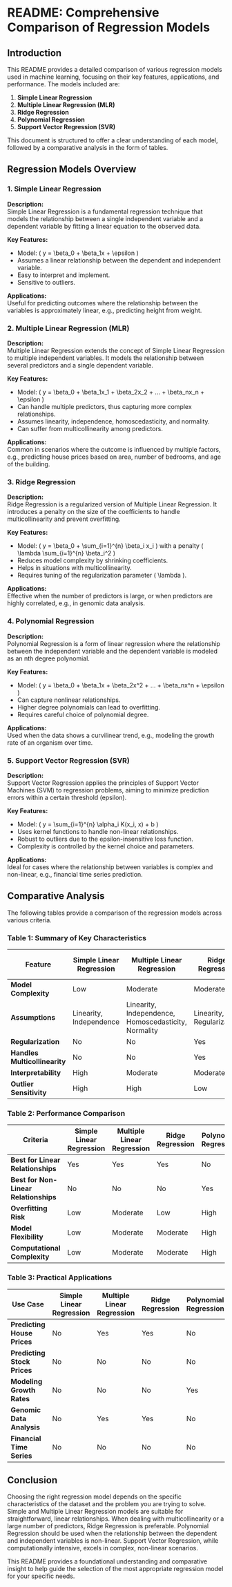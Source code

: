 # README: Comprehensive Comparison of Regression Models

## Introduction

This README provides a detailed comparison of various regression models used in machine learning, focusing on their key features, applications, and performance. The models included are:

1. **Simple Linear Regression**
2. **Multiple Linear Regression (MLR)**
3. **Ridge Regression**
4. **Polynomial Regression**
5. **Support Vector Regression (SVR)**

This document is structured to offer a clear understanding of each model, followed by a comparative analysis in the form of tables.

## Regression Models Overview

### 1. Simple Linear Regression
**Description:**  
Simple Linear Regression is a fundamental regression technique that models the relationship between a single independent variable and a dependent variable by fitting a linear equation to the observed data.

**Key Features:**
- Model: \( y = \beta_0 + \beta_1x + \epsilon \)
- Assumes a linear relationship between the dependent and independent variable.
- Easy to interpret and implement.
- Sensitive to outliers.

**Applications:**  
Useful for predicting outcomes where the relationship between the variables is approximately linear, e.g., predicting height from weight.

### 2. Multiple Linear Regression (MLR)
**Description:**  
Multiple Linear Regression extends the concept of Simple Linear Regression to multiple independent variables. It models the relationship between several predictors and a single dependent variable.

**Key Features:**
- Model: \( y = \beta_0 + \beta_1x_1 + \beta_2x_2 + ... + \beta_nx_n + \epsilon \)
- Can handle multiple predictors, thus capturing more complex relationships.
- Assumes linearity, independence, homoscedasticity, and normality.
- Can suffer from multicollinearity among predictors.

**Applications:**  
Common in scenarios where the outcome is influenced by multiple factors, e.g., predicting house prices based on area, number of bedrooms, and age of the building.

### 3. Ridge Regression
**Description:**  
Ridge Regression is a regularized version of Multiple Linear Regression. It introduces a penalty on the size of the coefficients to handle multicollinearity and prevent overfitting.

**Key Features:**
- Model: \( y = \beta_0 + \sum_{i=1}^{n} \beta_i x_i \) with a penalty \( \lambda \sum_{i=1}^{n} \beta_i^2 \)
- Reduces model complexity by shrinking coefficients.
- Helps in situations with multicollinearity.
- Requires tuning of the regularization parameter \( \lambda \).

**Applications:**  
Effective when the number of predictors is large, or when predictors are highly correlated, e.g., in genomic data analysis.

### 4. Polynomial Regression
**Description:**  
Polynomial Regression is a form of linear regression where the relationship between the independent variable and the dependent variable is modeled as an nth degree polynomial.

**Key Features:**
- Model: \( y = \beta_0 + \beta_1x + \beta_2x^2 + ... + \beta_nx^n + \epsilon \)
- Can capture nonlinear relationships.
- Higher degree polynomials can lead to overfitting.
- Requires careful choice of polynomial degree.

**Applications:**  
Used when the data shows a curvilinear trend, e.g., modeling the growth rate of an organism over time.

### 5. Support Vector Regression (SVR)
**Description:**  
Support Vector Regression applies the principles of Support Vector Machines (SVM) to regression problems, aiming to minimize prediction errors within a certain threshold (epsilon).

**Key Features:**
- Model: \( y = \sum_{i=1}^{n} \alpha_i K(x_i, x) + b \)
- Uses kernel functions to handle non-linear relationships.
- Robust to outliers due to the epsilon-insensitive loss function.
- Complexity is controlled by the kernel choice and parameters.

**Applications:**  
Ideal for cases where the relationship between variables is complex and non-linear, e.g., financial time series prediction.

## Comparative Analysis

The following tables provide a comparison of the regression models across various criteria.

### Table 1: Summary of Key Characteristics

| Feature                  | Simple Linear Regression | Multiple Linear Regression | Ridge Regression | Polynomial Regression | Support Vector Regression |
|--------------------------|--------------------------|----------------------------|------------------|-----------------------|---------------------------|
| **Model Complexity**     | Low                      | Moderate                    | Moderate          | High                  | High                       |
| **Assumptions**          | Linearity, Independence  | Linearity, Independence, Homoscedasticity, Normality | Linearity, Regularization | Non-linearity           | Non-linearity             |
| **Regularization**       | No                       | No                         | Yes               | No                    | Yes                       |
| **Handles Multicollinearity** | No                  | No                         | Yes               | No                    | Yes                       |
| **Interpretability**     | High                     | Moderate                    | Moderate          | Moderate              | Low                        |
| **Outlier Sensitivity**  | High                     | High                        | Low               | High                  | Low                        |

### Table 2: Performance Comparison

| Criteria                      | Simple Linear Regression | Multiple Linear Regression | Ridge Regression | Polynomial Regression | Support Vector Regression |
|-------------------------------|--------------------------|----------------------------|------------------|-----------------------|---------------------------|
| **Best for Linear Relationships** | Yes                   | Yes                        | Yes               | No                    | No                        |
| **Best for Non-Linear Relationships** | No                 | No                         | No                | Yes                   | Yes                       |
| **Overfitting Risk**          | Low                      | Moderate                    | Low               | High                  | Moderate                   |
| **Model Flexibility**         | Low                      | Moderate                    | Moderate          | High                  | High                       |
| **Computational Complexity**  | Low                      | Moderate                    | Moderate          | High                  | High                       |

### Table 3: Practical Applications

| Use Case                         | Simple Linear Regression | Multiple Linear Regression | Ridge Regression | Polynomial Regression | Support Vector Regression |
|----------------------------------|--------------------------|----------------------------|------------------|-----------------------|---------------------------|
| **Predicting House Prices**      | No                       | Yes                        | Yes               | No                    | No                        |
| **Predicting Stock Prices**      | No                       | No                         | No                | No                    | Yes                       |
| **Modeling Growth Rates**        | No                       | No                         | No                | Yes                   | No                        |
| **Genomic Data Analysis**        | No                       | Yes                        | Yes               | No                    | No                        |
| **Financial Time Series**        | No                       | No                         | No                | No                    | Yes                       |

## Conclusion

Choosing the right regression model depends on the specific characteristics of the dataset and the problem you are trying to solve. Simple and Multiple Linear Regression models are suitable for straightforward, linear relationships. When dealing with multicollinearity or a large number of predictors, Ridge Regression is preferable. Polynomial Regression should be used when the relationship between the dependent and independent variables is non-linear. Support Vector Regression, while computationally intensive, excels in complex, non-linear scenarios.

This README provides a foundational understanding and comparative insight to help guide the selection of the most appropriate regression model for your specific needs.
